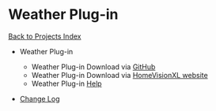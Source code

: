 # Weather Plug-in

[Back to Projects Index](/index)

* Weather Plug-in
  * Weather Plug-in Download via [GitHub](https://github.com/rebel7580/Weather-Plug-in-for-HomeVisionXL)
  * Weather Plug-in Download via [HomeVisionXL website](http://hv.tclcode.com/download.html)
  * Weather Plug-in [Help](Wx_Help)


* [Change Log](https://github.com/rebel7580/Weather-Plug-in-for-HomeVisionXL/wiki/Change-Log)


